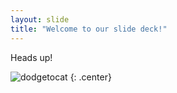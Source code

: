 ```yaml
---
layout: slide
title: "Welcome to our slide deck!"
---
```


Heads up!

![dodgetocat](https://octodex.github.com/images/dodgetocat_v2.png)
{: .center}
